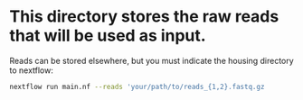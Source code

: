 # This directory stores the raw reads that will be used as input. 
Reads can be stored elsewhere, but you must indicate the housing directory to nextflow:  
   ```sh
  nextflow run main.nf --reads 'your/path/to/reads_{1,2}.fastq.gz
  ```
